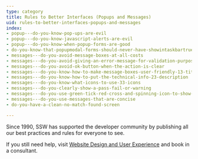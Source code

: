 ```yaml
---
type: category
title: Rules to Better Interfaces (Popups and Messages)
uid: rules-to-better-interfaces-popups-and-messages
index:
- popup---do-you-know-pop-ups-are-evil
- popup---do-you-know-javascript-alerts-are-evil
- popup---do-you-know-when-popup-forms-are-good
- do-you-know-that-popupmodal-forms-should-never-have-showintaskbartrue
- messages---do-you-avoid-message-boxes-at-all-costs
- messages---do-you-avoid-giving-an-error-message-for-validation-purposes
- messages---do-you-avoid-ok-button-when-the-action-is-clear
- messages---do-you-know-how-to-make-message-boxes-user-friendly-13-titles
- messages---do-you-know-how-to-put-the-technical-info-23-description
- messages---do-you-know-what-icons-to-use-33-icons
- messages---do-you-clearly-show-a-pass-fail-or-warning
- messages---do-you-use-green-tick-red-cross-and-spinning-icon-to-show-the-status
- messages---do-you-use-messages-that-are-concise
- do-you-have-a-clean-no-match-found-screen

---
```

Since 1990, SSW has supported the developer community by publishing all our best practices and rules for everyone to see.

If you still need help, visit [Website Design and User Experience](http&#58;//www.ssw.com.au/ssw/Consulting/WebsiteDesignAndUserExperience.aspx) and book in a consultant.

